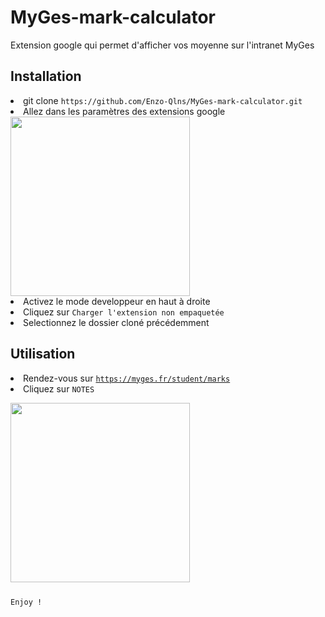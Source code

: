 # MyGes-mark-calculator

<span>Extension google qui permet d'afficher vos moyenne sur l'intranet MyGes</span>

<h2>Installation</h2>
<li>git clone <code>https://github.com/Enzo-Qlns/MyGes-mark-calculator.git</code></li>
<li>Allez dans les paramètres des extensions google </li> 
<img width="287" src="https://user-images.githubusercontent.com/41972537/213527079-6d29d65c-7b0f-42cc-8922-f6cdfec7ed3f.png">
<li>Activez le mode developpeur en haut à droite</li>
<li>Cliquez sur <code>Charger l'extension non empaquetée</code></li>
<li>Selectionnez le dossier cloné précédemment</li>

<h2>Utilisation</h2>
<li>Rendez-vous sur <code><a href="https://myges.fr/student/marks">https://myges.fr/student/marks</a></code></li>
<li>Cliquez sur <code>NOTES</codde></li>
<img width="287" src="https://user-images.githubusercontent.com/41972537/213775244-c8e7f815-568a-4a19-8076-6751f0efb8f8.png">

<span>Enjoy !</span>

